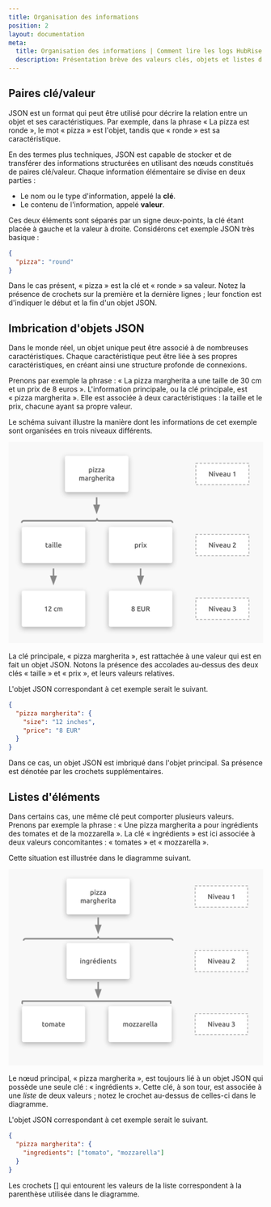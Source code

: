 ```yaml
---
title: Organisation des informations
position: 2
layout: documentation
meta:
  title: Organisation des informations | Comment lire les logs HubRise
  description: Présentation brève des valeurs clés, objets et listes d'éléments JSON pour mieux comprendre les journaux et les requêtes dans HubRise.
---
```


## Paires clé/valeur

JSON est un format qui peut être utilisé pour décrire la relation entre un objet et ses caractéristiques. Par exemple, dans la phrase « La pizza est ronde », le mot « pizza » est l'objet, tandis que « ronde » est sa caractéristique.

En des termes plus techniques, JSON est capable de stocker et de transférer des informations structurées en utilisant des nœuds constitués de paires clé/valeur. Chaque information élémentaire se divise en deux parties :

- Le nom ou le type d'information, appelé la **clé**.
- Le contenu de l'information, appelé **valeur**.

Ces deux éléments sont séparés par un signe deux-points, la clé étant placée à gauche et la valeur à droite. Considérons cet exemple JSON très basique :

```json
{
  "pizza": "round"
}
```

Dans le cas présent, « pizza » est la clé et « ronde » sa valeur. Notez la présence de crochets sur la première et la dernière lignes ; leur fonction est d'indiquer le début et la fin d'un objet JSON.

## Imbrication d'objets JSON

Dans le monde réel, un objet unique peut être associé à de nombreuses caractéristiques. Chaque caractéristique peut être liée à ses propres caractéristiques, en créant ainsi une structure profonde de connexions.

Prenons par exemple la phrase : « La pizza margherita a une taille de 30 cm et un prix de 8 euros ». L'information principale, ou la clé principale, est « pizza margherita ». Elle est associée à deux caractéristiques : la taille et le prix, chacune ayant sa propre valeur.

Le schéma suivant illustre la manière dont les informations de cet exemple sont organisées en trois niveaux différents.

![Objets JSON](../images/001-fr-2x-nested-json-object.png)

La clé principale, « pizza margherita », est rattachée à une valeur qui est en fait un objet JSON. Notons la présence des accolades au-dessus des deux clés « taille » et « prix », et leurs valeurs relatives.

L'objet JSON correspondant à cet exemple serait le suivant.

```json
{
  "pizza margherita": {
    "size": "12 inches",
    "price": "8 EUR"
  }
}
```

Dans ce cas, un objet JSON est imbriqué dans l'objet principal. Sa présence est dénotée par les crochets supplémentaires.

## Listes d'éléments

Dans certains cas, une même clé peut comporter plusieurs valeurs. Prenons par exemple la phrase : « Une pizza margherita a pour ingrédients des tomates et de la mozzarella ». La clé « ingrédients » est ici associée à deux valeurs concomitantes : « tomates » et « mozzarella ».

Cette situation est illustrée dans le diagramme suivant.

![Liste d'éléments JSON](../images/002-fr-2x-json-list.png)

Le nœud principal, « pizza margherita », est toujours lié à un objet JSON qui possède une seule clé : « ingrédients ». Cette clé, à son tour, est associée à une _liste_ de deux valeurs ; notez le crochet au-dessus de celles-ci dans le diagramme.

L'objet JSON correspondant à cet exemple serait le suivant.

```json
{
  "pizza margherita": {
    "ingredients": ["tomato", "mozzarella"]
  }
}
```

Les crochets [] qui entourent les valeurs de la liste correspondent à la parenthèse utilisée dans le diagramme.
